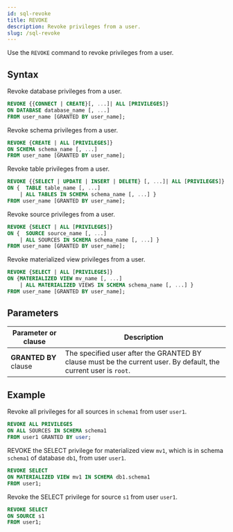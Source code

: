```yaml
---
id: sql-revoke
title: REVOKE
description: Revoke privileges from a user.
slug: /sql-revoke
---
```

<head>
  <link rel="canonical" href="https://docs.risingwave.com/docs/current/sql-revoke/" />
</head>

Use the `REVOKE` command to revoke privileges from a user.

## Syntax

Revoke database privileges from a user.

```sql
REVOKE {{CONNECT | CREATE}[, ...]| ALL [PRIVILEGES]} 
ON DATABASE database_name [, ...]
FROM user_name [GRANTED BY user_name];
```

Revoke schema privileges from a user.

```sql
REVOKE {CREATE | ALL [PRIVILEGES]} 
ON SCHEMA schema_name [, ...]
FROM user_name [GRANTED BY user_name];
```

Revoke table privileges from a user.

```sql
REVOKE {{SELECT | UPDATE | INSERT | DELETE} [, ...]| ALL [PRIVILEGES]} 
ON {  TABLE table_name [, ...]
    | ALL TABLES IN SCHEMA schema_name [, ...] }
FROM user_name [GRANTED BY user_name];
```

Revoke source privileges from a user.

```sql
REVOKE {SELECT | ALL [PRIVILEGES]} 
ON {  SOURCE source_name [, ...]
    | ALL SOURCES IN SCHEMA schema_name [, ...] }
FROM user_name [GRANTED BY user_name];
```

Revoke materialized view privileges from a user.

```sql
REVOKE {SELECT | ALL [PRIVILEGES]} 
ON {MATERIALIZED VIEW mv_name [, ...] 
    | ALL MATERIALIZED VIEWS IN SCHEMA schema_name [, ...] }
FROM user_name [GRANTED BY user_name];
```

## Parameters

|Parameter or clause    | Description|
|---------------|------------|
|**GRANTED BY** clause |The specified user after the GRANTED BY clause must be the current user. By default, the current user is `root`.   |

## Example

Revoke all privileges for all sources in `schema1` from user `user1`.

```sql
REVOKE ALL PRIVILEGES 
ON ALL SOURCES IN SCHEMA schema1 
FROM user1 GRANTED BY user;
```

REVOKE the SELECT privilege for materialized view `mv1`, which is in schema `schema1` of database `db1`, from user `user1`.

```sql
REVOKE SELECT
ON MATERIALIZED VIEW mv1 IN SCHEMA db1.schema1
FROM user1;
```

Revoke the SELECT privilege for source `s1` from user `user1`.

```sql
REVOKE SELECT
ON SOURCE s1
FROM user1;
```
